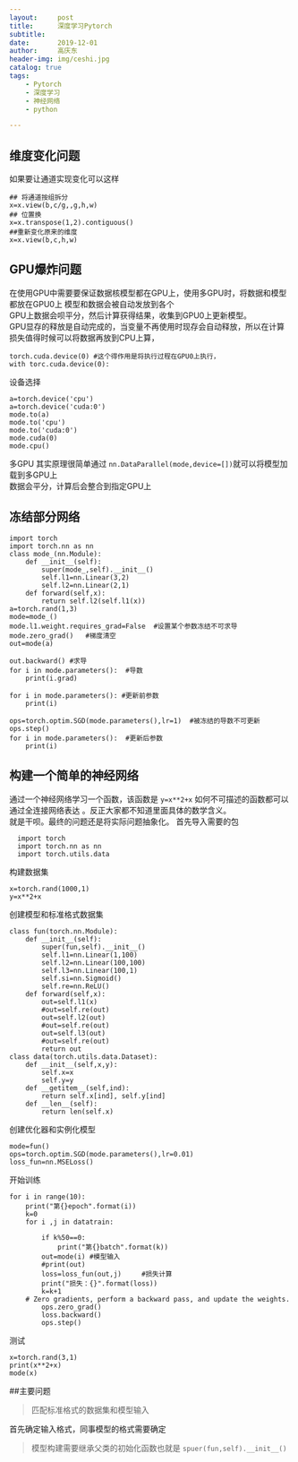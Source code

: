 ```yaml
---
layout:     post
title:      深度学习Pytorch
subtitle:   
date:       2019-12-01
author:     高庆东
header-img: img/ceshi.jpg
catalog: true
tags:
    - Pytorch
    - 深度学习
    - 神经网络
    - python

---
```


## 维度变化问题
如果要让通道实现变化可以这样
```
## 将通道按组拆分
x=x.view(b,c/g,,g,h,w)
## 位置换
x=x.transpose(1,2).contiguous()
##重新变化原来的维度
x=x.view(b,c,h,w)

```

## GPU爆炸问题
在使用GPU中需要要保证数据核模型都在GPU上，使用多GPU时，将数据和模型都放在GPU0上 模型和数据会被自动发放到各个  
GPU上数据会呗平分，然后计算获得结果，收集到GPU0上更新模型。  
GPU显存的释放是自动完成的，当变量不再使用时现存会自动释放，所以在计算损失值得时候可以将数据再放到CPU上算，

```
torch.cuda.device(0) #这个得作用是将执行过程在GPU0上执行，
with torc.cuda.device(0):
```

设备选择

``` 
a=torch.device('cpu') 
a=torch.device('cuda:0')
mode.to(a)
mode.to('cpu')
mode.to('cuda:0')
mode.cuda(0)
mode.cpu()
```
多GPU
其实原理很简单通过 `nn.DataParallel(mode,device=[])`就可以将模型加载到多GPU上  
数据会平分，计算后会整合到指定GPU上

## 冻结部分网络
```
import torch
import torch.nn as nn
class mode_(nn.Module):
    def __init__(self):
        super(mode_,self).__init__()
        self.l1=nn.Linear(3,2)
        self.l2=nn.Linear(2,1)
    def forward(self,x):
        return self.l2(self.l1(x))
a=torch.rand(1,3)
mode=mode_()
mode.l1.weight.requires_grad=False  #设置某个参数冻结不可求导
mode.zero_grad()   #梯度清空
out=mode(a)  

out.backward() #求导
for i in mode.parameters():  #导数
    print(i.grad)
    
for i in mode.parameters(): #更新前参数
    print(i)
    
ops=torch.optim.SGD(mode.parameters(),lr=1)  #被冻结的导数不可更新
ops.step()
for i in mode.parameters():  #更新后参数
    print(i)
```

## 构建一个简单的神经网络

通过一个神经网络学习一个函数，该函数是 `y=x**2+x`   如何不可描述的函数都可以通过全连接网络表达 。反正大家都不知道里面具体的数学含义。  
就是干呗。最终的问题还是将实际问题抽象化。
首先导入需要的包

```
  import torch
  import torch.nn as nn
  import torch.utils.data 
```
构建数据集 

```
x=torch.rand(1000,1)
y=x**2+x
```
创建模型和标准格式数据集

```
class fun(torch.nn.Module):
    def __init__(self):
        super(fun,self).__init__()
        self.l1=nn.Linear(1,100)
        self.l2=nn.Linear(100,100)
        self.l3=nn.Linear(100,1)
        self.si=nn.Sigmoid()
        self.re=nn.ReLU()
    def forward(self,x):
        out=self.l1(x)
        #out=self.re(out)
        out=self.l2(out)
        #out=self.re(out)
        out=self.l3(out)
        #out=self.re(out)
        return out
class data(torch.utils.data.Dataset):
    def __init__(self,x,y):
        self.x=x
        self.y=y
    def __getitem__(self,ind):
        return self.x[ind], self.y[ind]
    def __len__(self):
        return len(self.x)
```
创建优化器和实例化模型  

```
mode=fun()
ops=torch.optim.SGD(mode.parameters(),lr=0.01)
loss_fun=nn.MSELoss()
```
开始训练  

```
for i in range(10):
    print("第{}epoch".format(i))
    k=0
    for i ,j in datatrain:
        
        if k%50==0:
            print("第{}batch".format(k))
        out=mode(i) #模型输入
        #print(out)
        loss=loss_fun(out,j)     #损失计算
        print("损失：{}".format(loss))
        k=k+1     
    # Zero gradients, perform a backward pass, and update the weights.
        ops.zero_grad()
        loss.backward()  
        ops.step()
```
测试

```
x=torch.rand(3,1)
print(x**2+x)
mode(x)
```
##主要问题
> 匹配标准格式的数据集和模型输入 

首先确定输入格式，同事模型的格式需要确定  

> 模型构建需要继承父类的初始化函数也就是  `spuer(fun,self).__init__()`  



